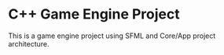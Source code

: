 # C++ Game Engine Project

This is a game engine project using SFML and Core/App project architecture.
